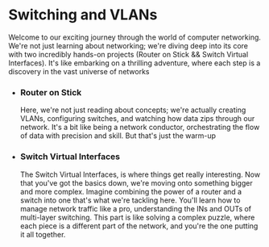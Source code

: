 # Switching and VLANs
Welcome to our exciting journey through the world of computer networking. We're not just learning about networking; we're diving deep into its core with two incredibly hands-on projects (Router on Stick && Switch Virtual Interfaces). It's like embarking on a thrilling adventure, where each step is a discovery in the vast universe of networks

- ### Router on Stick
  Here, we're not just reading about concepts; we're actually creating VLANs, configuring switches, and watching how data zips through our network. It's a bit like being a network conductor, orchestrating the flow of data with precision and skill. But that's just the warm-up

- ### Switch Virtual Interfaces
  The Switch Virtual Interfaces, is where things get really interesting. Now that you've got the basics down, we're moving onto something bigger and more complex. Imagine combining the power of a router and a switch into one that's what we're tackling here. You'll learn how to manage network traffic like a pro, understanding the INs and OUTs of multi-layer switching. This part is like solving a complex puzzle, where each piece is a different part of the network, and you're the one putting it all together.

